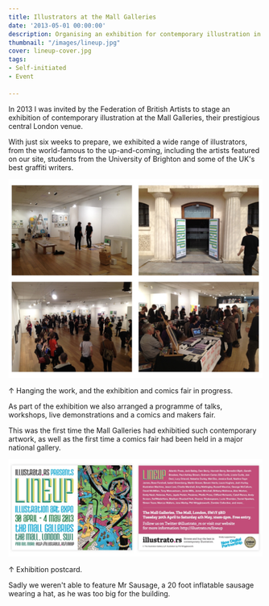 ```yaml
---
title: Illustrators at the Mall Galleries
date: '2013-05-01 00:00:00'
description: Organising an exhibition for contemporary illustration in the centre of London.
thumbnail: "/images/lineup.jpg"
cover: lineup-cover.jpg
tags:
- Self-initiated
- Event

---
```


In 2013 I was invited by the Federation of British Artists to stage an exhibition of contemporary illustration at the Mall Galleries, their prestigious central London venue. 

With just six weeks to prepare, we exhibited a wide range of illustrators, from the world-famous to the up-and-coming, including the artists featured on our site, students from the University of Brighton and some of the UK's best graffiti writers. 

<img src="/images/lineup1.jpg" class="wide">
<p class="caption">↑ Hanging the work, and the exhibition and comics fair in progress.</p>

As part of the exhibition we also arranged a programme of talks, workshops, live demonstrations and a comics and makers fair.

This was the first time the Mall Galleries had exhibitied such contemporary artwork, as well as the first time a comics fair had been held in a major national gallery.


<img src="/images/lineup2.jpg" class="wide">
<p class="caption">↑ Exhibition postcard.</p>

Sadly we weren't able to feature Mr Sausage, a 20 foot inflatable sausage wearing a hat, as he was too big for the building.